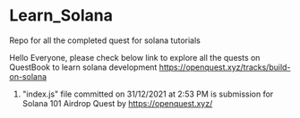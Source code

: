 # Learn_Solana
Repo for all the completed quest for solana tutorials

Hello Everyone, please check below link to explore all the quests on QuestBook to learn solana development
https://openquest.xyz/tracks/build-on-solana


1. "index.js" file committed on 31/12/2021 at 2:53 PM is submission for Solana 101 Airdrop Quest by https://openquest.xyz/
